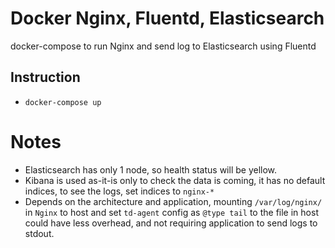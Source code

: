 # Docker Nginx, Fluentd, Elasticsearch

docker-compose to run Nginx and send log to Elasticsearch using Fluentd

## Instruction
- `docker-compose up`

# Notes
- Elasticsearch has only 1 node, so health status will be yellow.
- Kibana is used as-it-is only to check the data is coming, it has no default indices, to see the logs, set indices to `nginx-*`
- Depends on the architecture and application, mounting `/var/log/nginx/` in `Nginx` to host and set `td-agent` config as `@type tail` to the file in host could have less overhead, and not requiring application to send logs to stdout.